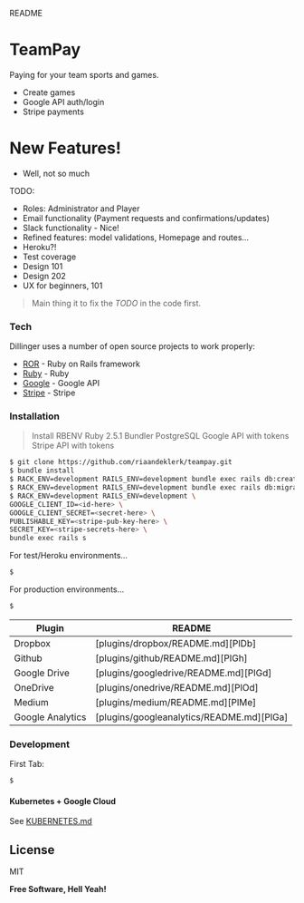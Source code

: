 README

# TeamPay


Paying for your team sports and games.

  - Create games
  - Google API auth/login
  - Stripe payments

# New Features!

  - Well, not so much


TODO:
  - Roles: Administrator and Player
  - Email functionality (Payment requests and confirmations/updates)
  - Slack functionality - Nice!
  - Refined features: model validations, Homepage and routes...
  - Heroku?!
  - Test coverage
  - Design 101
  - Design 202
  - UX for beginners, 101

> Main thing it to fix the *TODO* in the code first.


### Tech

Dillinger uses a number of open source projects to work properly:

* [ROR] - Ruby on Rails framework
* [Ruby] - Ruby
* [Google] - Google API
* [Stripe] - Stripe

### Installation

> Install RBENV
> Ruby 2.5.1
> Bundler
> PostgreSQL
> Google API with tokens
> Stripe API with tokens

```sh
$ git clone https://github.com/riaandeklerk/teampay.git
$ bundle install
$ RACK_ENV=development RAILS_ENV=development bundle exec rails db:create
$ RACK_ENV=development RAILS_ENV=development bundle exec rails db:migrate
$ RACK_ENV=development RAILS_ENV=development \
GOOGLE_CLIENT_ID=<id-here> \
GOOGLE_CLIENT_SECRET=<secret-here> \
PUBLISHABLE_KEY=<stripe-pub-key-here> \
SECRET_KEY=<stripe-secrets-here> \
bundle exec rails s
```

For test/Heroku environments...

```sh
$ 
```

For production environments...

```sh
$ 
```


| Plugin | README |
| ------ | ------ |
| Dropbox | [plugins/dropbox/README.md][PlDb] |
| Github | [plugins/github/README.md][PlGh] |
| Google Drive | [plugins/googledrive/README.md][PlGd] |
| OneDrive | [plugins/onedrive/README.md][PlOd] |
| Medium | [plugins/medium/README.md][PlMe] |
| Google Analytics | [plugins/googleanalytics/README.md][PlGa] |


### Development


First Tab:
```sh
$ 
```

#### Kubernetes + Google Cloud

See [KUBERNETES.md](https://github.com/joemccann/dillinger/blob/master/KUBERNETES.md)


License
----

MIT


**Free Software, Hell Yeah!**

[//]: # (These are reference links used in the body of this note and get stripped out when the markdown processor does its job. There is no need to format nicely because it shouldn't be seen. Thanks SO - http://stackoverflow.com/questions/4823468/store-comments-in-markdown-syntax)


   [ruby]: https://www.ruby-lang.org/en/
   [ror]: https://rubyonrails.org/
   [google]: https://console.developers.google.com/
   [stripe]: https://stripe.com/nz
